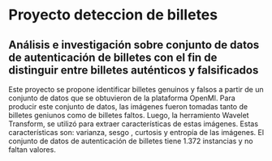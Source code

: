# Proyecto deteccion de billetes
## Análisis e investigación sobre conjunto de datos de autenticación de billetes con el fin de distinguir entre billetes auténticos y falsificados

Este proyecto se propone identificar billetes genuinos y falsos a partir de un conjunto de datos que se obtuvieron de la plataforma OpenMl. Para producir este conjunto de datos, las imágenes fueron tomadas tanto de billetes geniunos como de billetes faltos. Luego, la herramiento Wavelet Transform, se utilizó para extraer características de estas imágenes. Estas características son: varianza, sesgo , curtosis y entropía de las imágenes. El conjunto de datos de autenticación de billetes tiene 1.372 instancias y no faltan valores.
